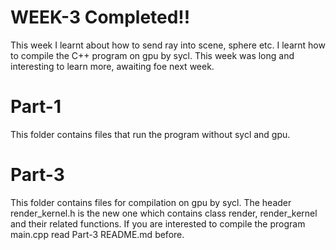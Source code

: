 # WEEK-3 Completed!!
This week I learnt about how to send ray into scene, sphere etc. I learnt how to compile the C++ program
on gpu by sycl. This week was long and interesting to learn more, awaiting foe next week.

# Part-1
This folder contains files that run the program without sycl and gpu.

# Part-3
This folder contains files for compilation on gpu by sycl. The header render_kernel.h is the new one which 
contains class render, render_kernel and their related functions. If you are interested to compile the
program main.cpp read Part-3 README.md before.
